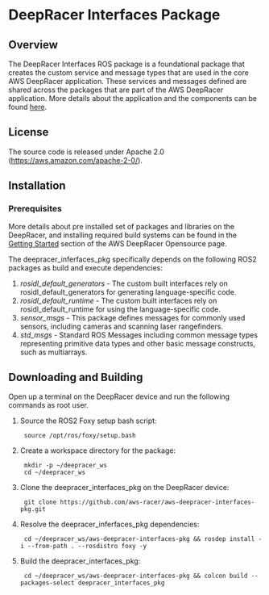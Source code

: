 # DeepRacer Interfaces Package

## Overview

The DeepRacer Interfaces ROS package is a foundational package that creates the custom service and message types that are used in the core AWS DeepRacer application. These services and messages defined are shared across the packages that are part of the AWS DeepRacer application. More details about the application and the components can be found [here](https://github.com/aws-racer/aws-deepracer-launcher).

## License

The source code is released under Apache 2.0 (https://aws.amazon.com/apache-2-0/).

## Installation

### Prerequisites

More details about pre installed set of packages and libraries on the DeepRacer, and installing required build systems can be found in the [Getting Started](https://github.com/aws-racer/aws-deepracer-launcher/blob/main/getting-started.md) section of the AWS DeepRacer Opensource page.

The deepracer_inferfaces_pkg specifically depends on the following ROS2 packages as build and execute dependencies:

1. *rosidl_default_generators* - The custom built interfaces rely on rosidl_default_generators for generating language-specific code.
1. *rosidl_default_runtime* - The custom built interfaces rely on rosidl_default_runtime for using the language-specific code.
1. *sensor_msgs* - This package defines messages for commonly used sensors, including cameras and scanning laser rangefinders.
1. *std_msgs* - Standard ROS Messages including common message types representing primitive data types and other basic message constructs, such as multiarrays.

## Downloading and Building

Open up a terminal on the DeepRacer device and run the following commands as root user.

1. Source the ROS2 Foxy setup bash script:

        source /opt/ros/foxy/setup.bash 

1. Create a workspace directory for the package:

        mkdir -p ~/deepracer_ws
        cd ~/deepracer_ws

1. Clone the deepracer_interfaces_pkg on the DeepRacer device:

        git clone https://github.com/aws-racer/aws-deepracer-interfaces-pkg.git

1. Resolve the deepracer_inferfaces_pkg dependencies:

        cd ~/deepracer_ws/aws-deepracer-interfaces-pkg && rosdep install -i --from-path . --rosdistro foxy -y

1. Build the deepracer_interfaces_pkg:

        cd ~/deepracer_ws/aws-deepracer-interfaces-pkg && colcon build --packages-select deepracer_interfaces_pkg

